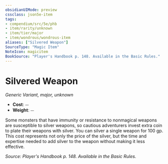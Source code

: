 ```yaml
---
obsidianUIMode: preview
cssclass: json5e-item
tags:
- compendium/src/5e/phb
- item/rarity/unknown
- item/tier/major
- item/wondrous/wondrous-item
aliases: ["Silvered Weapon"]
SourceType: "Magic Item"
NoteIcon: magicitem
BookSource: "Player's Handbook p. 148. Available in the Basic Rules."
---
```

# Silvered Weapon
*Generic Variant, major, unknown*  

- **Cost**: ⏤
- **Weight**: ⏤

Some monsters that have immunity or resistance to nonmagical weapons are susceptible to silver weapons, so cautious adventurers invest extra coin to plate their weapons with silver. You can silver a single weapon for 100 gp. This cost represents not only the price of the silver, but the time and expertise needed to add silver to the weapon without making it less effective.

*Source: Player's Handbook p. 148. Available in the Basic Rules.*
